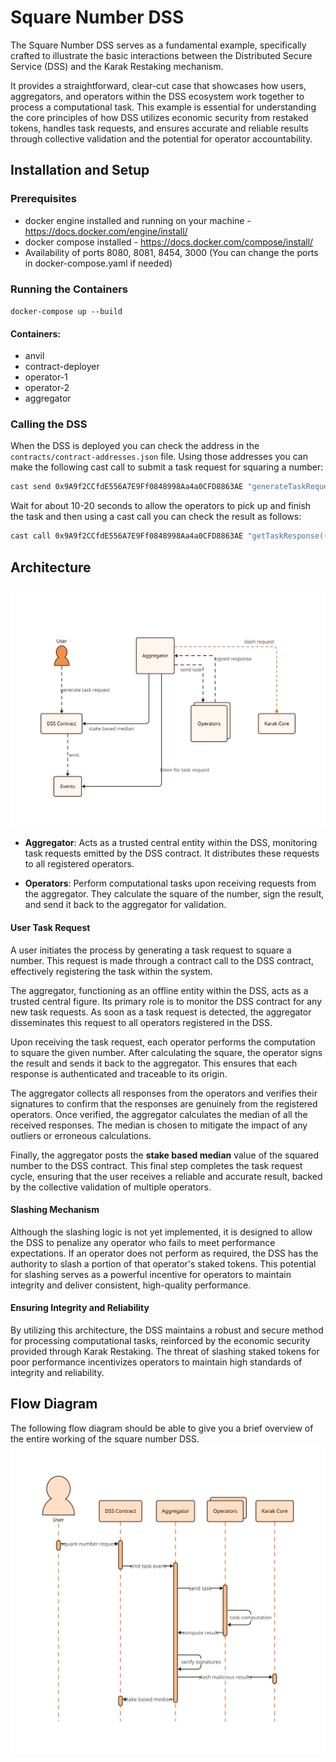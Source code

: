 # Square Number DSS

The Square Number DSS serves as a fundamental example, specifically crafted to illustrate the basic interactions between the Distributed Secure Service (DSS) and the Karak Restaking mechanism. 

It provides a straightforward, clear-cut case that showcases how users, aggregators, and operators within the DSS ecosystem work together to process a computational task. This example is essential for understanding the core principles of how DSS utilizes economic security from restaked tokens, handles task requests, and ensures accurate and reliable results through collective validation and the potential for operator accountability.

## Installation and Setup

### Prerequisites
- docker engine installed and running on your machine - https://docs.docker.com/engine/install/
- docker compose installed - https://docs.docker.com/compose/install/
- Availability of ports 8080, 8081, 8454, 3000 (You can change the ports in docker-compose.yaml if needed)

### Running the Containers

`docker-compose up --build`

#### Containers:
- anvil
- contract-deployer
- operator-1
- operator-2
- aggregator

### Calling the DSS
When the DSS is deployed you can check the address in the `contracts/contract-addresses.json` file. Using those addresses you can make the following cast call to submit a task request for squaring a number:
```bash 
cast send 0x9A9f2CCfdE556A7E9Ff0848998Aa4a0CFD8863AE "generateTaskRequest((uint256))" "(5)" --private-key 0x59c6995e998f97a5a0044966f0945389dc9e86dae88c7a8412f4603b6b78690d --rpc-url http://localhost:8545
```

Wait for about 10-20 seconds to allow the operators to pick up and finish the task and then using a cast call you can check the result as follows:
```bash
cast call 0x9A9f2CCfdE556A7E9Ff0848998Aa4a0CFD8863AE "getTaskResponse((uint256))(uint256)" "(5)" --rpc-url http://localhost:8545
```


## Architecture
![Square Number DSS](illustrations/architecture.svg)

- **Aggregator**: Acts as a trusted central entity within the DSS, monitoring task requests emitted by the DSS contract. It distributes these requests to all registered operators.

- **Operators**: Perform computational tasks upon receiving requests from the aggregator. They calculate the square of the number, sign the result, and send it back to the aggregator for validation.

#### User Task Request
A user initiates the process by generating a task request to square a number. This request is made through a contract call to the DSS contract, effectively registering the task within the system.

The aggregator, functioning as an offline entity within the DSS, acts as a trusted central figure. Its primary role is to monitor the DSS contract for any new task requests. As soon as a task request is detected, the aggregator disseminates this request to all operators registered in the DSS.

Upon receiving the task request, each operator performs the computation to square the given number. After calculating the square, the operator signs the result and sends it back to the aggregator. This ensures that each response is authenticated and traceable to its origin.

The aggregator collects all responses from the operators and verifies their signatures to confirm that the responses are genuinely from the registered operators. Once verified, the aggregator calculates the median of all the received responses. The median is chosen to mitigate the impact of any outliers or erroneous calculations.

Finally, the aggregator posts the __**stake based median**__ value of the squared number to the DSS contract. This final step completes the task request cycle, ensuring that the user receives a reliable and accurate result, backed by the collective validation of multiple operators.

#### Slashing Mechanism
Although the slashing logic is not yet implemented, it is designed to allow the DSS to penalize any operator who fails to meet performance expectations. If an operator does not perform as required, the DSS has the authority to slash a portion of that operator's staked tokens. This potential for slashing serves as a powerful incentive for operators to maintain integrity and deliver consistent, high-quality performance.

#### Ensuring Integrity and Reliability
By utilizing this architecture, the DSS maintains a robust and secure method for processing computational tasks, reinforced by the economic security provided through Karak Restaking. The threat of slashing staked tokens for poor performance incentivizes operators to maintain high standards of integrity and reliability.

## Flow Diagram
The following flow diagram should be able to give you a brief overview of the entire working of the square number DSS.
![Square Number DSS Flow](illustrations/flow.svg)